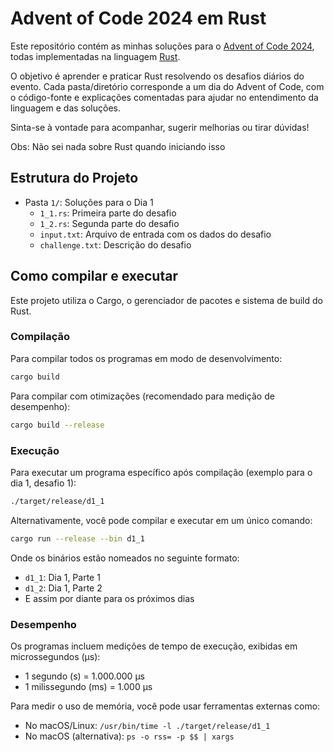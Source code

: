 # Advent of Code 2024 em Rust

Este repositório contém as minhas soluções para o [Advent of Code 2024](https://adventofcode.com/2024), todas implementadas na linguagem [Rust](https://www.rust-lang.org/).

O objetivo é aprender e praticar Rust resolvendo os desafios diários do evento. Cada pasta/diretório corresponde a um dia do Advent of Code, com o código-fonte e explicações comentadas para ajudar no entendimento da linguagem e das soluções.

Sinta-se à vontade para acompanhar, sugerir melhorias ou tirar dúvidas!

Obs: Não sei nada sobre Rust quando iniciando isso

## Estrutura do Projeto

- Pasta `1/`: Soluções para o Dia 1
  - `1_1.rs`: Primeira parte do desafio
  - `1_2.rs`: Segunda parte do desafio
  - `input.txt`: Arquivo de entrada com os dados do desafio
  - `challenge.txt`: Descrição do desafio

## Como compilar e executar

Este projeto utiliza o Cargo, o gerenciador de pacotes e sistema de build do Rust.

### Compilação

Para compilar todos os programas em modo de desenvolvimento:
```bash
cargo build
```

Para compilar com otimizações (recomendado para medição de desempenho):
```bash
cargo build --release
```

### Execução

Para executar um programa específico após compilação (exemplo para o dia 1, desafio 1):
```bash
./target/release/d1_1
```

Alternativamente, você pode compilar e executar em um único comando:
```bash
cargo run --release --bin d1_1
```

Onde os binários estão nomeados no seguinte formato:
- `d1_1`: Dia 1, Parte 1
- `d1_2`: Dia 1, Parte 2
- E assim por diante para os próximos dias

### Desempenho

Os programas incluem medições de tempo de execução, exibidas em microssegundos (µs):
- 1 segundo (s) = 1.000.000 µs
- 1 milissegundo (ms) = 1.000 µs

Para medir o uso de memória, você pode usar ferramentas externas como:
- No macOS/Linux: `/usr/bin/time -l ./target/release/d1_1`
- No macOS (alternativa): `ps -o rss= -p $$ | xargs`

